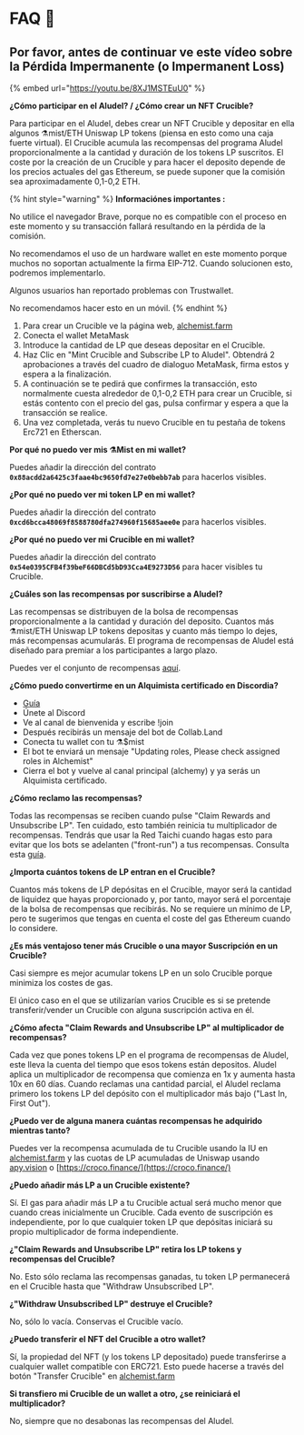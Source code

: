 # FAQ 📖

## Por favor, antes de continuar ve este vídeo sobre la Pérdida Impermanente \(o Impermanent Loss\)

{% embed url="https://youtu.be/8XJ1MSTEuU0" %}

**¿Cómo participar en el Aludel? / ¿Cómo crear un NFT Crucible?**

Para participar en el Aludel, debes crear un NFT Crucible y depositar en ella algunos ⚗️mist/ETH Uniswap LP tokens \(piensa en esto como una caja fuerte virtual\). El Crucible acumula las recompensas del programa Aludel proporcionalmente a la cantidad y duración de los tokens LP suscritos. El coste por la creación de un Crucible y para hacer el deposito depende de los precios actuales del gas Ethereum, se puede suponer que la comisión sea aproximadamente 0,1-0,2 ETH.

{% hint style="warning" %}
**Informaciónes importantes :**

No utilice el navegador Brave, porque no es compatible con el proceso en este momento y su transacción fallará resultando en la pérdida de la comisión.

No recomendamos el uso de un hardware wallet en este momento porque muchos no soportan actualmente la firma EIP-712. Cuando solucionen esto, podremos implementarlo.

Algunos usuarios han reportado problemas con Trustwallet.

No recomendamos hacer esto en un móvil.
{% endhint %}

1. Para crear un Crucible ve la página web, [alchemist.farm](https://alchemist.farm/)
2. Conecta el wallet MetaMask
3. Introduce la cantidad de LP que deseas depositar en el Crucible.
4. Haz Clic en "Mint Crucible and Subscribe LP to Aludel". Obtendrá 2 aprobaciones a través del cuadro de dialoguo MetaMask, firma estos y espera a la finalización.
5. A continuación se te pedirá que confirmes la transacción, esto normalmente cuesta alrededor de 0,1-0,2 ETH para crear un Crucible, si estás contento con el precio del gas, pulsa confirmar y espera a que la transacción se realice.
6. Una vez completada, verás tu nuevo Crucible en tu pestaña de tokens Erc721 en Etherscan.

**Por qué no puedo ver mis ⚗️Mist en mi wallet?**

Puedes añadir la dirección del contrato **`0x88acdd2a6425c3faae4bc9650fd7e27e0bebb7ab`** para hacerlos visibles.

**¿Por qué no puedo ver mi token LP en mi wallet?**

Puedes añadir la dirección del contrato **`0xcd6bcca48069f8588780dfa274960f15685aee0e`** para hacerlos visibles.

**¿Por qué no puedo ver mi Crucible en mi wallet?**

Puedes añadir la dirección del contrato **`0x54e0395CFB4f39beF66DBCd5bD93Cca4E9273D56`** para hacer visibles tu Crucible.

**¿Cuáles son las recompensas por suscribirse a Aludel?**

Las recompensas se distribuyen de la bolsa de recompensas proporcionalmente a la cantidad y duración del deposito. Cuantos más ⚗️mist/ETH Uniswap LP tokens depositas y cuanto más tiempo lo dejes, más recompensas acumularás. El programa de recompensas de Aludel está diseñado para premiar a los participantes a largo plazo.

Puedes ver el conjunto de recompensas [aquí](https://etherscan.io/address/0x04108d6e9a51bec5170f8fd953a156cf754ba541).

**¿Cómo puedo convertirme en un Alquimista certificado en Discordia?**

* [Guía](https://alchemist-docs.gitbook.io/alchemist/crucible/how-to-become-a-certified-alchemist-on-discord)
* Únete al Discord
* Ve al canal de bienvenida y escribe !join
* Después recibirás un mensaje del bot de Collab.Land
* Conecta tu wallet con tu ⚗️$mist
* El bot te enviará un mensaje "Updating roles, Please check assigned roles in Alchemist"
* Cierra el bot y vuelve al canal principal \(alchemy\) y ya serás un Alquimista certificado.

**¿Cómo reclamo las recompensas?**

Todas las recompensas se reciben cuando pulse "Claim Rewards and Unsubscribe LP". Ten cuidado, esto también reinicia tu multiplicador de recompensas. Tendrás que usar la Red Taichi cuando hagas esto para evitar que los bots se adelanten \("front-run"\) a tus recompensas. Consulta esta [guía]().

**¿Importa cuántos tokens de LP entran en el Crucible?**

Cuantos más tokens de LP depósitas en el Crucible, mayor será la cantidad de liquidez que hayas proporcionado y, por tanto, mayor será el porcentaje de la bolsa de recompensas que recibirás. No se requiere un mínimo de LP, pero te sugerimos que tengas en cuenta el coste del gas Ethereum cuando lo considere.

**¿Es más ventajoso tener más Crucible o una mayor Suscripción en un Crucible?**

Casi siempre es mejor acumular tokens LP en un solo Crucible porque minimiza los costes de gas.

El único caso en el que se utilizarían varios Crucible es si se pretende transferir/vender un Crucible con alguna suscripción activa en él.

**¿Cómo afecta "Claim Rewards and Unsubscribe LP" al multiplicador de recompensas?**

Cada vez que pones tokens LP en el programa de recompensas de Aludel, este lleva la cuenta del tiempo que esos tokens están depositos. Aludel aplica un multiplicador de recompensa que comienza en 1x y aumenta hasta 10x en 60 días. Cuando reclamas una cantidad parcial, el Aludel reclama primero los tokens LP del depósito con el multiplicador más bajo \("Last In, First Out"\).

**¿Puedo ver de alguna manera cuántas recompensas he adquirido mientras tanto?**

Puedes ver la recompensa acumulada de tu Crucible usando la IU en [alchemist.farm](https://alchemist.farm/) y las cuotas de LP acumuladas de Uniswap usando [apy.vision](https://apy.vision/) o [https://croco.finance/](https://croco.finance/)

**¿Puedo añadir más LP a un Crucible existente?**

Sí. El gas para añadir más LP a tu Crucible actual será mucho menor que cuando creas inicialmente un Crucible. Cada evento de suscripción es independiente, por lo que cualquier token LP que depósitas iniciará su propio multiplicador de forma independiente.

**¿"Claim Rewards and Unsubscribe LP" retira los LP tokens y recompensas del Crucible?**

No. Esto sólo reclama las recompensas ganadas, tu token LP permanecerá en el Crucible hasta que "Withdraw Unsubscribed LP".

**¿"Withdraw Unsubscribed LP" destruye el Crucible?**

No, sólo lo vacía. Conservas el Crucible vacío.

**¿Puedo transferir el NFT del Crucible a otro wallet?**

Sí, la propiedad del NFT \(y los tokens LP depositado\) puede transferirse a cualquier wallet compatible con ERC721. Esto puede hacerse a través del botón "Transfer Crucible" en [alchemist.farm](https://alchemist.farm/)

**Si transfiero mi Crucible de un wallet a otro, ¿se reiniciará el multiplicador?**

No, siempre que no desabonas las recompensas del Aludel.

